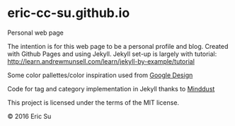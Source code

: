 # eric-cc-su.github.io
Personal web page

The intention is for this web page to be a personal profile and blog. Created with Github Pages and using Jekyll.
Jekyll set-up is largely with tutorial: http://learn.andrewmunsell.com/learn/jekyll-by-example/tutorial

Some color pallettes/color inspiration used from [Google Design](https://www.google.com/design/spec/style/color.html#color-color-palette)

Code for tag and category implementation in Jekyll thanks to 
[Minddust](http://www.minddust.com/post/tags-and-categories-on-github-pages/)

This project is licensed under the terms of the MIT license. 

&copy; 2016 Eric Su